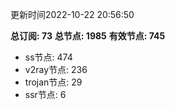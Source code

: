 更新时间2022-10-22 20:56:50

**总订阅: 73**
**总节点: 1985**
**有效节点: 745**
- ss节点: 474
- v2ray节点: 236
- trojan节点: 29
- ssr节点: 6
